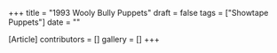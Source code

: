 +++
title = "1993 Wooly Bully Puppets"
draft = false
tags = ["Showtape Puppets"]
date = ""

[Article]
contributors = []
gallery = []
+++